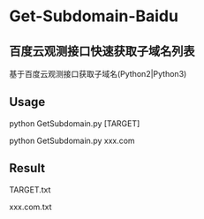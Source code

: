 # Get-Subdomain-Baidu
## 百度云观测接口快速获取子域名列表
基于百度云观测接口获取子域名(Python2|Python3)

## Usage 
python GetSubdomain.py [TARGET]

python GetSubdomain.py xxx.com

## Result
TARGET.txt

xxx.com.txt
